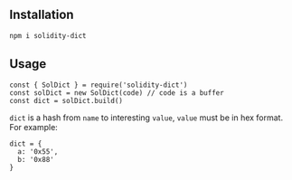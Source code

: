 ## Installation

```bash
npm i solidity-dict
```

## Usage

```node
const { SolDict } = require('solidity-dict')
const solDict = new SolDict(code) // code is a buffer
const dict = solDict.build()
```

`dict` is a hash from `name` to interesting `value`, `value` must be in hex format. For example:

```node
dict = {
  a: '0x55',
  b: '0x88'
}
```

